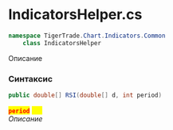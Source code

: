 
# IndicatorsHelper.cs
```csharp
namespace TigerTrade.Chart.Indicators.Common  
    class IndicatorsHelper
```

Описание

### Синтаксис
```csharp
public double[] RSI(double[] d, int period)
```

<mark style="color:red;">**`period`**</mark> <mark style="color:yellow;">`int`</mark>  
 *Описание*  
  

                    
                    